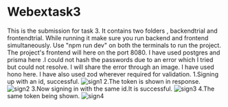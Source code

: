 # Webextask3
This is the submission for task 3.
It contains two folders , backendtrial and frontendtrial.
While running it make sure you run backend and frontend simultaneously.
Use "npm run dev" on both the terminals to run the project.
The project's frontend will here on the port 8080.
I have used postgres and prisma here .I could not hash the passwords due to an error which I tried but could not resolve.
I will share the error through an image.
I have used hono here. I have also used zod wherever required for validation.
1.Signing up with an id, successful.
![sign1](https://github.com/Adi6783/Webextask3/assets/165944437/376714bb-f9c4-4a48-8b6d-3ca829c04867)
2.The token is shown in response.
![sign2](https://github.com/Adi6783/Webextask3/assets/165944437/dce6c23f-9f88-493f-ba9c-aa8c2b6c83dc)
3.Now signing in with the same id.It is successful.
![sign3](https://github.com/Adi6783/Webextask3/assets/165944437/a775dc02-05dd-430e-a71a-e9263a3f8ed7)
4.The same token being shown.
![sign4](https://github.com/Adi6783/Webextask3/assets/165944437/90b04d15-294f-4e9d-a3e3-e0971a8f4437)
